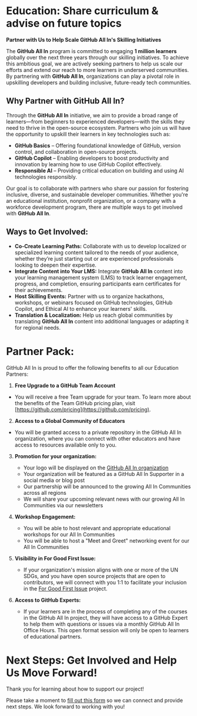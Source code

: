 # Education: Share curriculum & advise on future topics

**Partner with Us to Help Scale GitHub All In's Skilling Initiatives**

The **GitHub All In** program is committed to engaging **1 million learners** globally over the next three years through our skilling initiatives. To achieve this ambitious goal, we are actively seeking partners to help us scale our efforts and extend our reach to more learners in underserved communities. By partnering with **GitHub All In**, organizations can play a pivotal role in upskilling developers and building inclusive, future-ready tech communities.

## Why Partner with GitHub All In?

Through the **GitHub All In** initiative, we aim to provide a broad range of learners—from beginners to experienced developers—with the skills they need to thrive in the open-source ecosystem. Partners who join us will have the opportunity to upskill their learners in key technologies such as:

- **GitHub Basics** – Offering foundational knowledge of GitHub, version control, and collaboration in open-source projects.
- **GitHub Copilot** – Enabling developers to boost productivity and innovation by learning how to use GitHub Copilot effectively.
- **Responsible AI** – Providing critical education on building and using AI technologies responsibly.

Our goal is to collaborate with partners who share our passion for fostering inclusive, diverse, and sustainable developer communities. Whether you're an educational institution, nonprofit organization, or a company with a workforce development program, there are multiple ways to get involved with **GitHub All In**.

## Ways to Get Involved:

- **Co-Create Learning Paths:** Collaborate with us to develop localized or specialized learning content tailored to the needs of your audience, whether they’re just starting out or are experienced professionals looking to deepen their expertise.
- **Integrate Content into Your LMS:** Integrate **GitHub All In** content into your learning management system (LMS) to track learner engagement, progress, and completion, ensuring participants earn certificates for their achievements.
- **Host Skilling Events:** Partner with us to organize hackathons, workshops, or webinars focused on GitHub technologies, GitHub Copilot, and Ethical AI to enhance your learners' skills.
- **Translation & Localization:** Help us reach global communities by translating **GitHub All In** content into additional languages or adapting it for regional needs.


# Partner Pack:

GitHub All In is proud to offer the following benefits to all our Education Partners:

1. **Free Upgrade to a GitHub Team Account**

  - You will receive a free Team upgrade for your team. To learn more about the benefits of the Team GitHub pricing plan, visit [https://github.com/pricing](https://github.com/pricing).

2. **Access to a Global Community of Educators**

 - You will be granted access to a private repository in the GitHub All In organization, where you can connect with other educators and have access to resources available only to you.

3. **Promotion for your organization:** 
 
   - Your logo will be displayed on the [GitHub All In organization](https://github.com/All-In-Open-Source-Project)
   - Your organization will be featured as a GitHub All In Supporter in a social media or blog post
   - Our partnership will be announced to the growing All In Communities across all regions
   - We will share your upcoming relevant news with our growing All In Communities via our newsletters

4. **Workshop Engagement:**

   - You will be able to host relevant and appropriate educational workshops for our All In Communities
   - You will be able to host a "Meet and Greet" networking event for our All In Communities

5. **Visibility in For Good First Issue:**
 
   - If your organization's mission aligns with one or more of the UN SDGs, and you have open source projects that are open to contributors, we will connect with you 1:1 to facilitate your inclusion in the [For Good First Issue](https://forgoodfirstissue.github.com/) project.

6. **Access to GitHub Experts:**

   - If your learners are in the process of completing any of the courses in the GitHub All In project, they will have access to a GitHub Expert to help them with questions or issues via a monthly GitHub All In Office Hours. This open format session will only be open to learners of educational partners.  



 

# Next Steps: Get Involved and Help Us Move Forward!

Thank you for learning about how to support our project!

Please take a moment to [fill out this form](https://docs.google.com/forms/d/e/1FAIpQLSfEM7HPiLaJmbigHTAkvHbDmmFxNstCWVeQ866c0rj2WfUxQQ/viewform) so we can connect and provide next steps. We look forward to working with you!
